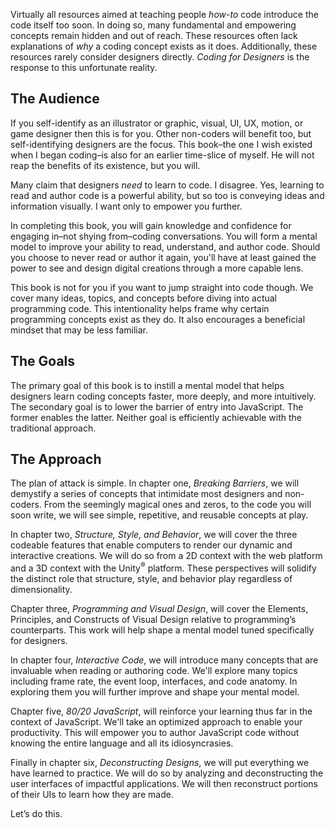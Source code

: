 Virtually all resources aimed at teaching people *how-to* code introduce the code itself too soon. In doing so, many fundamental and empowering concepts remain hidden and out of reach. These resources often lack explanations of *why* a coding concept exists as it does. Additionally, these resources rarely consider designers directly. *Coding for Designers* is the response to this unfortunate reality.

## The Audience

If you self-identify as an illustrator or graphic, visual, UI, UX, motion, or game designer then this is for you. Other non-coders will benefit too, but self-identifying designers are the focus. This book–the one I wish existed when I began coding–is also for an earlier time-slice of myself. He will not reap the benefits of its existence, but you will.

Many claim that designers *need* to learn to code. I disagree. Yes, learning to read and author code is a powerful ability, but so too is conveying ideas and information visually. I want only to empower you further.

In completing this book, you will gain knowledge and confidence for engaging in–not shying from–coding conversations. You will form a mental model to improve your ability to read, understand, and author code. Should you choose to never read or author it again, you'll have at least gained the power to see and design digital creations through a more capable lens.

This book is not for you if you want to jump straight into code though. We cover many ideas, topics, and concepts before diving into actual programming code. This intentionality helps frame why certain programming concepts exist as they do. It also encourages a beneficial mindset that may be less familiar.

## The Goals

The primary goal of this book is to instill a mental model that helps designers learn coding concepts faster, more deeply, and more intuitively. The secondary goal is to lower the barrier of entry into JavaScript. The former enables the latter. Neither goal is efficiently achievable with the traditional approach.

## The Approach

The plan of attack is simple. In chapter one, *Breaking Barriers*, we will demystify a series of concepts that intimidate most designers and non-coders. From the seemingly magical ones and zeros, to the code you will soon write, we will see simple, repetitive, and reusable concepts at play.

In chapter two, *Structure, Style, and Behavior*, we will cover the three codeable features that enable computers to render our dynamic and interactive creations. We will do so from a 2D context with the web platform and a 3D context with the Unity<sup>®</sup> platform. These perspectives will solidify the distinct role that structure, style, and behavior play regardless of dimensionality.

Chapter three, *Programming and Visual Design*, will cover the Elements, Principles, and Constructs of Visual Design relative to programming’s counterparts. This work will help shape a mental model tuned specifically for designers.

In chapter four, *Interactive Code*, we will introduce many concepts that are invaluable when reading or authoring code. We'll explore many topics including frame rate, the event loop, interfaces, and code anatomy. In exploring them you will further improve and shape your mental model.

Chapter five, *80/20 JavaScript*, will reinforce your learning thus far in the context of JavaScript. We'll take an optimized approach to enable your productivity. This will empower you to author JavaScript code without knowing the entire language and all its idiosyncrasies.

Finally in chapter six, *Deconstructing Designs*, we will put everything we have learned to practice. We will do so by analyzing and deconstructing the user interfaces of impactful applications. We will then reconstruct portions of their UIs to learn how they are made.

Let’s do this.